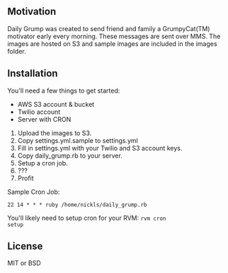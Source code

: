 
## Motivation

Daily Grump was created to send friend and family a GrumpyCat(TM) motivator early every morning. These messages are sent over MMS. The images are hosted on S3 and sample images are included in the images folder.

## Installation

You'll need a few things to get started:
* AWS S3 account & bucket
* Twilio account
* Server with CRON


1. Upload the images to S3.
2. Copy settings.yml.sample to settings.yml
3. Fill in settings.yml with your Twilio and S3 account keys.
4. Copy daily_grump.rb to your server.
5. Setup a cron job.
6. ???
7. Profit

Sample Cron Job:
```
22 14 * * * ruby /home/nickls/daily_grump.rb
```

You'll likely need to setup cron for your RVM:
<code>rvm cron setup</code>

## License

MIT or BSD

